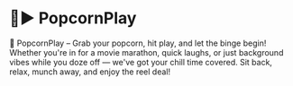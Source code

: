 # 🍿▶️ PopcornPlay
🍿 PopcornPlay – Grab your popcorn, hit play, and let the binge begin! Whether you're in for a movie marathon, quick laughs, or just background vibes while you doze off — we've got your chill time covered. Sit back, relax, munch away, and enjoy the reel deal!